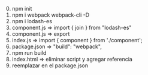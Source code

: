 0. npm init
1. npm i webpack webpack-cli -D
2. npm i lodash-es
3. component.js => import { join } from "lodash-es"
4. component.js => export
5. index.js => import { component } from './component';
6. package.json => "build": "webpack",
7. npm run build
8. index.html => eliminar script y agregar referencia <script src="./dist/main.js"></script>
9. reemplazar en el package.json
<!--

 "scripts": {
        "watch": "webpack --watch --env development",
        "build": "webpack --env development",
        "build-prod": "webpack --env production",
        "test": "echo \"Error: no test specified\" && exit 1"
    },
    -->
